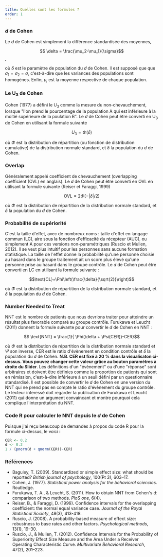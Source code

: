 ```yaml
---
title: Quelles sont les formules ?
order: 1
---
```


### *d* de Cohen
Le *d* de Cohen est simplement la différence standardisée des moyennes,

$$ \delta = \frac{\mu_2-\mu_1}{\sigma}$$,

où $\delta$ est le paramètre de population du *d* de Cohen. Il est supposé que que $\sigma_1=\sigma_2=\sigma$, c'est-à-dire que les variances des populations sont homogènes. Enfin, $\mu_i$ est la moyenne respective de chaque population.

### Le U<sub>3</sub> de Cohen
Cohen (1977) a défini le U<sub>3</sub> comme la mesure du non-chevauchement, lorsque "l'on prend le pourcentage de la population A qui est inférieure à la moitié supérieure de la poulation B". Le *d* de Cohen peut être converti en U<sub>3</sub> de Cohen en utilisant la formule suivante

$$U_3 = \Phi(\delta)$$

où $\Phi$ est la distribution de répartition (ou fonction de distribution cumulative) de la distribution normale standard, et $\delta$ la population du *d* de Cohen.

### Overlap
Généralement appelé coefficient de chevauchement (overlapping coefficient (OVL) en anglais). Le *d* de Cohen peut être converti en OVL en utilisant la formule suivante (Reiser et Faraggi, 1999)

$$\text{OVL}=2\Phi(-|\delta|/2) $$

où $\Phi$ est la distribution de répartition de la distribution normale standard, et $\delta$ la population du *d* de Cohen.

### Probabilité de supériorité
C'est la taille d'effet, avec de nombreux noms : taille d'effet en langage commun (LC), aire sous la fonction d'efficacité du récepteur (AUC), ou simplement A pour ces versions non-paramétriques (Ruscio et Mullen, 2012). Il se veut plus intuitif pour les personnes sans aucune formation statistique. La taille de l'effet donne la probabilité qu'une personne choisie au hasard dans le groupe traitement ait un score plus élevé qu'une personne prise au hasard dans le groupe contrôle. Le *d* de Cohen peut être converti en LC en utilisant la formule suivante :

$$\text{CL}=\Phi\left(\frac{\delta}{\sqrt{2}}\right)$$

où $\Phi$ est la distribution de répartition de la distribution normale standard, et $\delta$ la population du *d* de Cohen.

### Number Needed to Treat
NNT est le nombre de patients que nous devrions traiter pour atteindre un résultat plus favorable comparé au groupe contrôle. Furukawa et Leucht (2011) donnent la formule suivante pour convertir le *d* de Cohen en NNT :

$$ \text{NNT} = \frac{1}{  \Phi(\delta + \Psi(CER))-CER}$$

où $\Phi$ est la distribution de répartition de la distribution normale standard et $\Psi$ son inverse, CER est le ratio d'évènement en condition contrôle et $\delta$ la population du *d* de Cohen. **N.B. CER est fixé à 20 % dans la visualisaton ci-dessus. Vous pouvez changer cette valeur grâce au bouton paramètres à droite du Slider**. Les définitions d'un "évènement" ou d'une "réponse" sont arbitraires et doivent être définies comme la proportion de patients qui sont en rémission, c'est-à-dire inférieure à un seuil défini par un questionnaire standardisé. Il est possible de convertir le *d* de Cohen en une version du NNT qui ne prend pas en compte le ratio d'évènement du groupe contrôle. Le lecteur interessé doit regarder la publication de Furukawa et Leucht (2011) qui donne un argument convaincant et montre pourquoi cela complique l'interprétation du NNT.

### Code R pour calculer le NNT depuis le *d* de Cohen
Puisque j'ai reçu beaucoup de demandes à propos du code R pour la formule ci-dessus, le voici :

```r
CER <- 0.2
d <- 0.2
1 / (pnorm(d + qnorm(CER))-CER)
```

### Références

* Baguley, T. (2009). Standardized or simple effect size: what should be reported? *British journal of psychology*, 100(Pt 3), 603–17.
* Cohen, J. (1977). *Statistical power analysis for the behavioral sciencies*. Routledge.
* Furukawa, T. A., & Leucht, S. (2011). How to obtain NNT from Cohen's d: comparison of two methods. *PloS one*, 6(4).
* Reiser, B., & Faraggi, D. (1999). Confidence intervals for the overlapping coefficient: the normal equal variance case. *Journal of the Royal Statistical Society*, 48(3), 413-418.
* Ruscio, J. (2008). A probability-based measure of effect size: robustness to base rates and other factors. *Psychological methods*, 13(1), 19–30.
* Ruscio, J., & Mullen, T. (2012). Confidence Intervals for the Probability of Superiority Effect Size Measure and the Area Under a Receiver Operating Characteristic Curve. *Multivariate Behavioral Research*, 47(2), 201–223.

